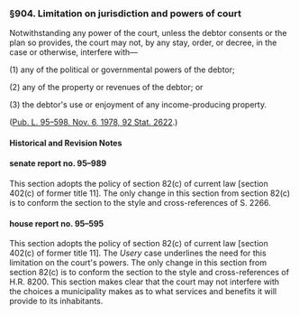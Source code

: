 ### §904. Limitation on jurisdiction and powers of court ###

Notwithstanding any power of the court, unless the debtor consents or the plan so provides, the court may not, by any stay, order, or decree, in the case or otherwise, interfere with—

[]()

(1) any of the political or governmental powers of the debtor;

[]()

(2) any of the property or revenues of the debtor; or

[]()

(3) the debtor's use or enjoyment of any income-producing property.

([Pub. L. 95–598, Nov. 6, 1978, 92 Stat. 2622](/statviewer.htm?volume=92&page=2622).)

#### Historical and Revision Notes ####

#### senate report no. 95–989 ####

This section adopts the policy of section 82(c) of current law [section 402(c) of former title 11]. The only change in this section from section 82(c) is to conform the section to the style and cross-references of S. 2266.

#### house report no. 95–595 ####

This section adopts the policy of section 82(c) of current law [section 402(c) of former title 11]. The *Usery* case underlines the need for this limitation on the court's powers. The only change in this section from section 82(c) is to conform the section to the style and cross-references of H.R. 8200. This section makes clear that the court may not interfere with the choices a municipality makes as to what services and benefits it will provide to its inhabitants.